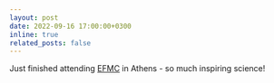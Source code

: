 ```yaml
---
layout: post
date: 2022-09-16 17:00:00+0300
inline: true
related_posts: false
---
```


Just finished attending [EFMC](https://www.erasmus.gr/microsites/1240) in Athens - so much inspiring science!
